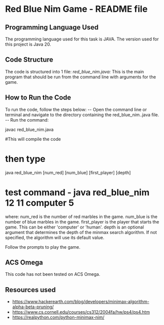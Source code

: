 # Red Blue Nim Game - README file

## Programming Language Used
The programming language used for this task is JAVA. The version used for this project is Java 20.

## Code Structure
The code is structured into 1 file:
*red_blue_nim.java:* This is the main program that should be run from the command line with arguments for the game.

## How to Run the Code
To run the code, follow the steps below:
-- Open the command line or terminal and navigate to the directory containing the red_blue_nim..java file. 
-- Run the command:

javac red_blue_nim.java 

#This will compile the code
# then type

java red_blue_nim [num_red] [num_blue] [first_player] [depth]   
# test command - java red_blue_nim 12 11 computer 5
where:
num_red is the number of red marbles in the game.
num_blue is the number of blue marbles in the game.
first_player is the player that starts the game. This can be either 'computer' or 'human'.
depth is an optional argument that determines the depth of the minmax search algorithm. If not specified, the algorithm will use its default value.

Follow the prompts to play the game.

## ACS Omega
This code has not been tested on ACS Omega.

## Resources used
- https://www.hackerearth.com/blog/developers/minimax-algorithm-alpha-beta-pruning/
- https://www.cs.cornell.edu/courses/cs312/2004fa/hw/ps4/ps4.htm
- https://realpython.com/python-minimax-nim/
